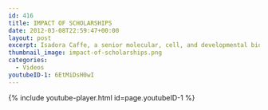 ```yaml
---
id: 416
title: IMPACT OF SCHOLARSHIPS
date: 2012-03-08T22:59:47+00:00
layout: post
excerpt: Isadora Caffe, a senior molecular, cell, and developmental biology major, and others describe how scholarships make a difference.
thumbnail_image: impact-of-scholarships.png
categories:
  - Videos
youtubeID-1: 6EtMiDsH0wI
---
```

{% include youtube-player.html id=page.youtubeID-1 %}

